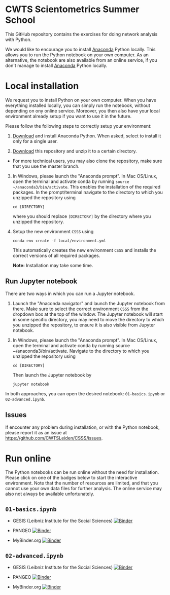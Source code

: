 
# CWTS Scientometrics Summer School

This GitHub repository contains the exercises for doing network analysis with Python.

We would like to encourage you to install [Anaconda](https://www.anaconda.com/distribution/) Python locally. This allows you to run the Python notebook on your own computer. As an alternative, the notebook are also available from an online service, if you don't manage to install [Anaconda](https://www.anaconda.com/distribution/) Python locally.

# Local installation

We request you to install Python on your own computer. When you have everything installed locally, you can simply run the notebook, without depending on ony online service. Moreover, you then also have your local environment already setup if you want to use it in the future.

Please follow the following steps to correctly setup your environment:

1. [Download](https://www.anaconda.com/distribution/) and install Anaconda Python. When asked, select to  install it only for a single user.

2. [Download](https://github.com/CWTSLeiden/CSSS/archive/master.zip) this repository and unzip it to a certain directory.

  - For more technical users, you may also clone the repository, make sure that you use the master branch.


3. In Windows, please launch the "Anaconda prompt". In Mac OS/Linux, open the terminal and activate conda by running `source ~/anaconda3/bin/activate`. This enables the installation of the required packages. In the prompt/terminal navigate to the directory to which you unzipped the repository using

    ```
    cd [DIRECTORY]
    ```

    where you should replace `[DIRECTORY]` by the directory where you unzipped the repository.

4. Setup the new environment ``CSSS`` using

    ```
    conda env create -f local/environment.yml
    ```

    This automatically creates the new environment ``CSSS`` and installs the correct versions of all required packages.

    **Note:** Installation may take some time.

## Run Jupyter notebook

There are two ways in which you can run a Jupyter notebook.

1. Launch the "Anaconda navigator" and launch the Jupyter notebook from there. Make sure to select the correct environment ``CSSS`` from the dropdown box at the top of the window. The Jupyter notebook will start in some specific directory, you may need to move the directory to which you unzipped the repository, to ensure it is also visible from Jupyter notebook.

2. In Windows, please launch the "Anaconda prompt". In Mac OS/Linux, open the terminal and activate conda by running source ~/anaconda3/bin/activate. Navigate to the directory to which you unzipped the repository using
    ```
    cd [DIRECTORY]
    ```
    Then launch the Jupyter notebook by
    ```
    jupyter notebook
    ```

In both approaches, you can open the desired notebook: `01-basics.ipynb` or `02-advanced.ipynb`.

## Issues

If encounter any problem during installation, or with the Python notebook, please report it as an issue at https://github.com/CWTSLeiden/CSSS/issues.

# Run online

The Python notebooks can be run online without the need for installation. Please click on one of the badges below to start the interactive environment. Note that the number of resources are limited, and that you cannot use your own data files for further analysis. The online service may also not always be available unfortunately.

## `01-basics.ipynb`
* GESIS (Leibniz Institute for the Social Sciences)
[![Binder](https://notebooks.gesis.org/binder/badge_logo.svg)](https://notebooks.gesis.org/binder/v2/gh/CWTSLeiden/CSSS/master?filepath=01-basics.ipynb)

* PANGEO
[![Binder](https://binder.pangeo.io/badge_logo.svg)](https://binder.pangeo.io/v2/gh/CWTSLeiden/CSSS/master?filepath=01-basics.ipynb)

* MyBinder.org
[![Binder](https://mybinder.org/badge.svg)](https://mybinder.org/v2/gh/CWTSLeiden/CSSS/master?filepath=01-basics.ipynb)

## `02-advanced.ipynb`

* GESIS (Leibniz Institute for the Social Sciences)
[![Binder](https://notebooks.gesis.org/binder/badge_logo.svg)](https://notebooks.gesis.org/binder/v2/gh/CWTSLeiden/CSSS/master?filepath=02-advanced.ipynb)

* PANGEO
[![Binder](https://binder.pangeo.io/badge_logo.svg)](https://binder.pangeo.io/v2/gh/CWTSLeiden/CSSS/master?filepath=02-advanced.ipynb)

* MyBinder.org
[![Binder](https://mybinder.org/badge.svg)](https://mybinder.org/v2/gh/CWTSLeiden/CSSS/master?filepath=02-advanced.ipynb)
